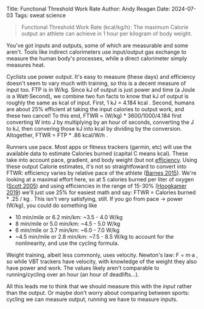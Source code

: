 Title: Functional Threshold Work Rate
Author: Andy Reagan
Date: 2024-07-03
Tags: sweat science

> Functional Threshold Work Rate (kcal/kg/h): The maximum Calorie output an athlete can achieve in 1 hour per kilogram of body weight.

You've got inputs and outputs,
some of which are measurable and some aren't.
Tools like indirect calorimeters use input/output gas exchange
to measure the human body's processes,
while a direct calorimeter simply measures heat.

Cyclists use power output.
It's easy to measure (these days)
and efficiency doesn't seem to vary much with training,
so this is a decent measure of input too.
FTP is in W/kg.
Since kJ of output is just power and time (a Joule is a Watt·Second),
we combine two fun facts to know that kJ of output is roughly the same as kcal of input.
First, 
  1 kJ = 4.184 kcal
.
Second, humans are about 25% efficient at taking the input calories to output work, and these two cancel!
To this end,
  FTWR = (W/kg) * 3600/1000/4.184
first converting W into J by multiplying by an hour of seconds,
converting the J to kJ,
then convering those kJ into kcal by dividing by the conversion.
Altogether,
  FTWR = FTP * .86 kcal/W/h
.

Runners use pace.
Most apps or fitness trackers (garmin, etc)
will use the available data
to estimate Calories burned (capital C means kcal).
These take into account pace, gradient, and body weight (but not [efficiency](https://en.wikipedia.org/wiki/Running_economy#:~:text=Running%20Economy%20is%20calculated%20by,by%20kilogram%20of%20body%20weight.).
Using these output Calorie estimates,
it's not so straightfoward to convert into FTWR: efficiency varies by relative pace of the athlete ([Barnes 2015](https://www.ncbi.nlm.nih.gov/pmc/articles/PMC4555089/)).
We're looking at a maximal effort here,
so at 5 calories burned per liter of oxygen
([Scott 2005](https://pubmed.ncbi.nlm.nih.gov/18500953/))
and using efficiencies in the range of 15-30% ([Hoogkamer 2019](https://pubmed.ncbi.nlm.nih.gov/29143929/))
we'll just use 25% for easiest math and say:
  FTWR = Calories burned * .25 / kg
.
This isn't very satisfying, still.
If you go from pace -> power (W/kg),
you could do something like
* 10 min/mile or 6.2 min/km: ~3.5 - 4.0 W/kg
* 8 min/mile or 5.0 min/km: ~4.5 - 5.0 W/kg
* 6 min/mile or 3.7 min/km: ~6.0 - 7.0 W/kg
* ~4.5 min/mile or 2.8 min/km: ~7.5 - 8.5 W/kg
to account for the nonlinearity, and use the cycling formula.

Weight training, albeit less commonly, uses velocity.
Newton's law: 
  F = m·a
,
so while VBT trackers have velocity,
with knowledge of the weight they also have power
and work.
The values likely aren't comparable to running/cycling over an hour 
(an hour of deadlifts...).

All this leads me to think that we should measure this with the _input_ rather than the output.
Or maybe don't worry about comparing between sports: cycling we can measure output, running we have to measure inputs.
